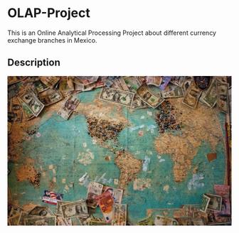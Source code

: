 # OLAP-Project
This is an Online Analytical Processing Project about different currency exchange branches in Mexico.

## Description


![Finance Sector](https://github.com/AlfonsBC/OLAP-Project/blob/main/imgs/finance.jpg?raw=true )
